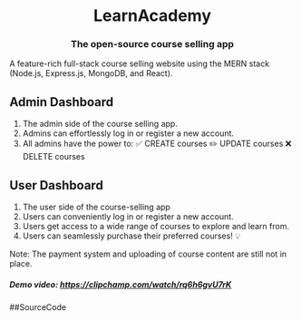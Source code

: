 <div align="center">
  <h1>LearnAcademy</h1>
  <h3>The open-source course selling app</h3>
</div>

A feature-rich full-stack course selling website using the MERN stack (Node.js, Express.js, MongoDB, and React).

## Admin Dashboard
1. The admin side of the course selling app.
2. Admins can effortlessly log in or register a new account.
3. All admins have the power to:
    ✅ CREATE courses
    ✏️ UPDATE courses
    ❌ DELETE courses

## User Dashboard
1. The user side of the course-selling app
2. Users can conveniently log in or register a new account.
3. Users get access to a wide range of courses to explore and learn from.
4. Users can seamlessly purchase their preferred courses! 💡

Note: The payment system and uploading of course content are still not in place.

##### Demo video: https://clipchamp.com/watch/rq6h6gvU7rK
##SourceCode


